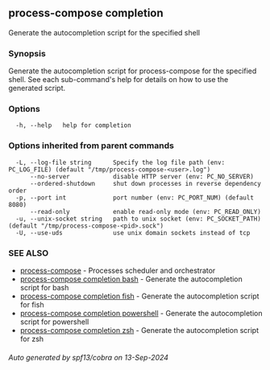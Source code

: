 ## process-compose completion

Generate the autocompletion script for the specified shell

### Synopsis

Generate the autocompletion script for process-compose for the specified shell.
See each sub-command's help for details on how to use the generated script.


### Options

```
  -h, --help   help for completion
```

### Options inherited from parent commands

```
  -L, --log-file string      Specify the log file path (env: PC_LOG_FILE) (default "/tmp/process-compose-<user>.log")
      --no-server            disable HTTP server (env: PC_NO_SERVER)
      --ordered-shutdown     shut down processes in reverse dependency order
  -p, --port int             port number (env: PC_PORT_NUM) (default 8080)
      --read-only            enable read-only mode (env: PC_READ_ONLY)
  -u, --unix-socket string   path to unix socket (env: PC_SOCKET_PATH) (default "/tmp/process-compose-<pid>.sock")
  -U, --use-uds              use unix domain sockets instead of tcp
```

### SEE ALSO

* [process-compose](process-compose.md)	 - Processes scheduler and orchestrator
* [process-compose completion bash](process-compose_completion_bash.md)	 - Generate the autocompletion script for bash
* [process-compose completion fish](process-compose_completion_fish.md)	 - Generate the autocompletion script for fish
* [process-compose completion powershell](process-compose_completion_powershell.md)	 - Generate the autocompletion script for powershell
* [process-compose completion zsh](process-compose_completion_zsh.md)	 - Generate the autocompletion script for zsh

###### Auto generated by spf13/cobra on 13-Sep-2024
